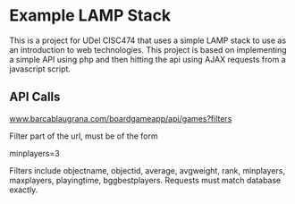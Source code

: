 # Example LAMP Stack
This is a project for UDel CISC474 that uses a simple LAMP stack to use as an introduction to web technologies. This project is based on implementing a simple API using php and then hitting the api using AJAX requests from a javascript script.

## API Calls

www.barcablaugrana.com/boardgameapp/api/games?filters

Filter part of the url, must be of the form

minplayers=3

Filters include objectname, objectid, average, avgweight, rank, 
minplayers, maxplayers, playingtime, bggbestplayers. Requests must
match database exactly. 
